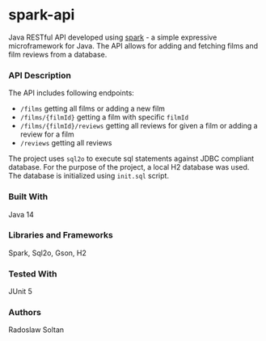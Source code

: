 # spark-api

Java RESTful API developed using [spark](https://github.com/perwendel/spark) - a simple expressive microframework for Java. The API allows for adding and fetching films and film reviews from a database. 

### API Description

The API includes following endpoints:
- `/films` getting all films or adding a new film
- `/films/{filmId}` getting a film with specific `filmId`
- `/films/{filmId}/reviews` getting all reviews for given a film or adding a review for a film
- `/reviews` getting all reviews 

The project uses `sql2o` to execute sql statements against JDBC compliant database. For the purpose of the project, a local H2 database was used. The database is initialized using `init.sql` script.

### Built With

Java 14

### Libraries and Frameworks

Spark, Sql2o, Gson, H2

### Tested With

JUnit 5

### Authors

Radoslaw Soltan
